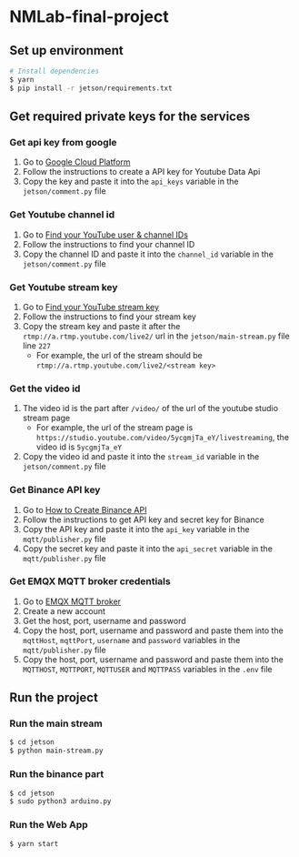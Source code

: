 # NMLab-final-project

## Set up environment
```bash
# Install dependencies
$ yarn
$ pip install -r jetson/requirements.txt
```

## Get required private keys for the services
### Get api key from google
1. Go to [Google Cloud Platform](https://cloud.google.com/docs/authentication/getting-started)
2. Follow the instructions to create a API key for Youtube Data Api
3. Copy the key and paste it into the `api_keys` variable in the `jetson/comment.py` file

### Get Youtube channel id
1. Go to [Find your YouTube user & channel IDs](https://support.google.com/youtube/answer/3250431?hl=en)
2. Follow the instructions to find your channel ID
3. Copy the channel ID and paste it into the `channel_id` variable in the `jetson/comment.py` file

### Get Youtube stream key
1. Go to [Find your YouTube stream key](https://restream.io/integrations/youtube/how-to-find-youtube-stream-key/)
2. Follow the instructions to find your stream key
3. Copy the stream key and paste it after the `rtmp://a.rtmp.youtube.com/live2/` url in the `jetson/main-stream.py` file line `227`
   - For example, the url of the stream should be `rtmp://a.rtmp.youtube.com/live2/<stream key>` 

### Get the video id
1. The video id is the part after `/video/` of the url of the youtube studio stream page
   - For example, the url of the stream page is `https://studio.youtube.com/video/5ycgmjTa_eY/livestreaming`, the video id is `5ycgmjTa_eY`
1. Copy the video id and paste it into the `stream_id` variable in the `jetson/comment.py` file


### Get Binance API key
1. Go to [How to Create Binance API](https://www.binance.com/en/support/faq/360002502072)
2. Follow the instructions to get API key and secret key for Binance
3. Copy the API key and paste it into the `api_key` variable in the `mqtt/publisher.py` file
4. Copy the secret key and paste it into the `api_secret` variable in the `mqtt/publisher.py` file

### Get EMQX MQTT broker credentials
1. Go to [EMQX MQTT broker](https://www.emqx.io/)
2. Create a new account
3. Get the host, port, username and password
4. Copy the host, port, username and password and paste them into the `mqttHost`, `mqttPort`, `username` and `password` variables in the `mqtt/publisher.py` file
5. Copy the host, port, username and password and paste them into the `MQTTHOST`, `MQTTPORT`, `MQTTUSER` and `MQTTPASS` variables in the `.env` file

## Run the project
### Run the main stream
```bash
$ cd jetson
$ python main-stream.py
```

### Run the binance part
```bash
$ cd jetson
$ sudo python3 arduino.py
```

### Run the Web App
```bash
$ yarn start
```


